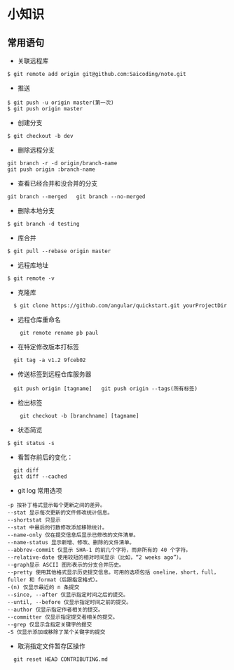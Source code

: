 # 小知识

## 常用语句
* 关联远程库
```
$ git remote add origin git@github.com:Saicoding/note.git
```
* 推送
```
$ git push -u origin master(第一次)
$ git push origin master
```
* 创建分支 
```
$ git checkout -b dev
```
* 删除远程分支
```
git branch -r -d origin/branch-name  
git push origin :branch-name 
``` 
* 查看已经合并和没合并的分支
```   
git branch --merged   git branch --no-merged
```

* 删除本地分支
```
$ git branch -d testing
```
* 库合并
```
$ git pull --rebase origin master
```
* 远程库地址
```
$ git remote -v
```
* 克隆库
```
  $ git clone https://github.com/angular/quickstart.git yourProjectDir  
``` 
* 远程仓库重命名
```
    git remote rename pb paul
```
* 在特定修改版本打标签
```
  git tag -a v1.2 9fceb02
```
* 传送标签到远程仓库服务器
```
  git push origin [tagname]   git push origin --tags(所有标签)
```
* 检出标签
```
    git checkout -b [branchname] [tagname]
```

* 状态简览
```
$ git status -s 
```

*  看暂存前后的变化：
```
  git diff  
  git diff --cached
```

* git log 常用选项
```
-p 按补丁格式显示每个更新之间的差异。
--stat 显示每次更新的文件修改统计信息。
--shortstat 只显示 
--stat 中最后的行数修改添加移除统计。
--name-only 仅在提交信息后显示已修改的文件清单。
--name-status 显示新增、修改、删除的文件清单。
--abbrev-commit 仅显示 SHA-1 的前几个字符，而非所有的 40 个字符。
--relative-date 使用较短的相对时间显示（比如，“2 weeks ago”）。
--graph显示 ASCII 图形表示的分支合并历史。
--pretty 使用其他格式显示历史提交信息。可用的选项包括 oneline，short，full，fuller 和 format（后跟指定格式）。
-(n) 仅显示最近的 n 条提交
--since, --after 仅显示指定时间之后的提交。
--until, --before 仅显示指定时间之前的提交。
--author 仅显示指定作者相关的提交。
--committer 仅显示指定提交者相关的提交。
--grep 仅显示含指定关键字的提交
-S 仅显示添加或移除了某个关键字的提交

```

* 取消指定文件暂存区操作
```
  git reset HEAD CONTRIBUTING.md
```